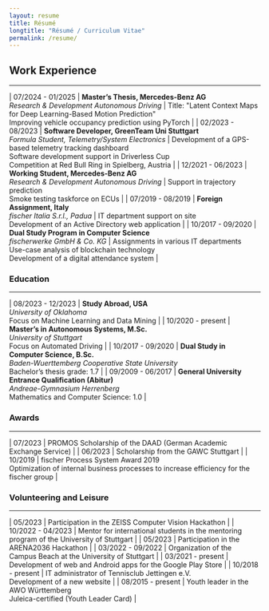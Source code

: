 ```yaml
---
layout: resume
title: Résumé
longtitle: "Résumé / Curriculum Vitae"
permalink: /resume/
---
```


## Work Experience
------------------

| 07/2024 - 01/2025 | **Master’s Thesis, Mercedes-Benz AG**<br>*Research & Development Autonomous Driving* | Title: "Latent Context Maps for Deep Learning-Based Motion Prediction"<br>Improving vehicle occupancy prediction using PyTorch |
| 02/2023 - 08/2023 | **Software Developer, GreenTeam Uni Stuttgart**<br>*Formula Student, Telemetry/System Electronics* | Development of a GPS-based telemetry tracking dashboard<br>Software development support in Driverless Cup<br>Competition at Red Bull Ring in Spielberg, Austria |
| 12/2021 - 06/2023 | **Working Student, Mercedes-Benz AG**<br>*Research & Development Autonomous Driving* | Support in trajectory prediction<br>Smoke testing taskforce on ECUs |
| 07/2019 - 08/2019 | **Foreign Assignment, Italy**<br>*fischer Italia S.r.l., Padua* | IT department support on site<br>Development of an Active Directory web application |
| 10/2017 - 09/2020 | **Dual Study Program in Computer Science**<br>*fischerwerke GmbH & Co. KG* | Assignments in various IT departments<br>Use-case analysis of blockchain technology<br>Development of a digital attendance system |

### Education
-------------

| 08/2023 - 12/2023 | **Study Abroad, USA**<br>*University of Oklahoma*<br>Focus on Machine Learning and Data Mining |
| 10/2020 - present | **Master’s in Autonomous Systems, M.Sc.**<br>*University of Stuttgart*<br>Focus on Automated Driving |
| 10/2017 - 09/2020 | **Dual Study in Computer Science, B.Sc.**<br>*Baden-Wuerttemberg Cooperative State University*<br>Bachelor’s thesis grade: 1.7 |
| 09/2009 - 06/2017 | **General University Entrance Qualification (Abitur)**<br>*Andreae-Gymnasium Herrenberg*<br>Mathematics and Computer Science: 1.0 |

### Awards
----------

| 07/2023 | PROMOS Scholarship of the DAAD (German Academic Exchange Service) |
| 06/2023 | Scholarship from the GAWC Stuttgart |
| 10/2019 | fischer Process System Award 2019<br>Optimization of internal business processes to increase efficiency for the fischer group |

### Volunteering and Leisure
----------------------------

| 05/2023           | Participation in the ZEISS Computer Vision Hackathon |
| 10/2022 - 04/2023 | Mentor for international students in the mentoring program of the University of Stuttgart |
| 05/2023           | Participation in the ARENA2036 Hackathon |
| 03/2022 - 09/2022 | Organization of the Campus Beach at the University of Stuttgart |
| 03/2021 - present | Development of web and Android apps for the Google Play Store |
| 10/2018 - present | IT administrator of Tennisclub Jettingen e.V.<br>Development of a new website |
| 08/2015 - present | Youth leader in the AWO Württemberg<br>Juleica-certified (Youth Leader Card) |
